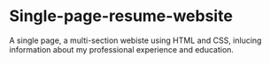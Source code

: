 # Single-page-resume-website
A single page, a multi-section webiste using HTML and CSS, inlucing information about my professional experience and education.
